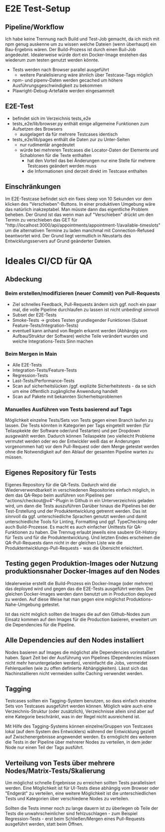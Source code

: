 # E2E Test-Setup

## Pipeline/Workflow

Ich habe keine Trennung nach Build und Test-Job gemacht, da ich mich mit npm genug auskenne um zu wissen welche Dateien (wenn überhaupt) ein Bau-Ergebnis wären.
Der Build-Prozess ist durch einen Buil-Job angedeutet. 
Idealerweise würde dort ein Docker-Image enstehen das wiederum zum testen genutzt werden könnte.

- Tests werden nach Browser parallel ausgeführt
  - weitere Paralelisierung wäre ähnlich über Testcase-Tags möglich
- npm- und pipenv-Daten werden gecached um höhere Ausführungsgeschwindigkeit zu bekommen
- Plawright-Debug-Artefakte werden eingesammelt


## E2E-Test

- befindet sich im Verzeichnis tests_e2e
- tests_e2e/lib/browser.py enthält einige allgemeine Funktionen zum Aufsetzen des Browsers
  - ausgelagert da für mehrere Testcases identisch
- tests_e2e/lib/pages enthält die Daten zur zu Unter-Seiten
  - nur rudimentär angedeutet
  - würde bei mehreren Testcases die Locator-Daten der Elemente und Schablonen für die Texte enthalten
     - hat den Vorteil das bei Änderungen nur eine Stelle für mehrere Testcases geändert werden muss
     - die Informationen sind derzeit direkt im Testcase enthalten


## Einschränkungen

Im E2E-Testcase befindet sich ein fixes sleep von 10 Sekunden vor dem klicken des "Verschieben"-Buttons.
In einer produktiven Umgebung wäre das natürlich inakzeptabel. Man müsste dann das eigentliche Problem beheben.
Der Grund ist das wenn man auf "Verschieben" drückt um den Termin zu verschieben das GET für "http://localhost:3000/api/appointments/appointment-1/available-timeslots" um die alternativen Termine zu laden manchmal mit Connection-Refused beantwortet wird.
Der Grund liegt vermutlich in Neustarts des Entwicklungsservers auf Grund geänderter Dateien.


# Ideales CI/CD für QA

## Abdeckung

### Beim erstellen/modifizieren (neuer Commit) von Pull-Requests
- Ziel schnelles Feedback, Pull-Requests ändern sich ggf. noch ein paar mal, die volle Pipeline durchlaufen zu lassen ist nicht unbedingt sinnvoll
- Subset der E2E-Tests
- Smoke-Tests -> grobes Testen grundlegender Funktionen (Subset Feature-Tests/Integration-Tests)
- eventuell kann anhand von Regeln erkannt werden (Abhängig von Aufbau/Struktur der Software) welche Teile verändert wurden und welche Integrations-Tests Sinn machen


### Beim Mergen in Main
- Alle E2E-Tests
- Integration-Tests/Feature-Tests
- Regression-Tests
- Last-Tests/Performance-Tests
- Scan auf sicherheitslücken /ggf. explizite Sicherheitstests - da se sich um eine öffentlich zugängliche Anwendung handelt
- Scan auf Pakete mit bekannten Sicherheitsproblemen

### Manuelles Ausführen von Tests basierend auf Tags

Möglichkeit einzelne Tests/Sets von Tests gegen einen Branch laufen zu lassen. 
Die Tests könnten in Kategorien per Tags eingeteilt werden (für Teilaspkekte der Software oder/und Testarten) und per Dropdown ausgewählt werden.
Dadurch können Teilaspekte (wo vielleicht Probleme vermutet werden oder wo der Entwickler weiß das er Änderungen vorgenommen hat) vor dem Pull-Request oder dem Merge getestet werden ohne die Notwendigkeit auf den Ablauf der gesamten Pipeline warten zu müssen.

## Eigenes Repository für Tests

Eigenes Repository für die QA-Tests.
Dadurch wird die Wiederverwendbarkeit in verschiedenen Repositories einfach möglich, in dem das QA-Repo beim ausführen von Pipelines per "actions/checkout@v4"-Plugin in Github in ein Unterverzeichnis geladen wird, um dann die Tests auszuführen
Darüber hinaus die Pipelines bei der Test-Erstellung und der Produktentwicklung getrennt werden.
Das ist sinnvoll da ggf. unterschiedliche Sprachen genutzt werden und damit unterschiedliche Tools für Linting, Formatting und ggf. TypeChecking oder auch Build-Prozesse.
Es macht es auch einfacher Unittests für QA-Funktionen zu haben.
Die Trennug erlaubt jeweils eine saubere Git-History für Tests und für die Produktentwicklung.
Und letzten Endes erscheinen die QA-Pull-Requests dann nicht in der gleichen Liste wie die Produktentwicklungs-Pull-Requests - was die Übersicht erleichtert.

## Testing gegen Produktion-Images oder Nutzung produktionsnaher Docker-Images auf den Nodes

Idealerweise erstellt die Build-Prozess ein Docker-Image (oder mehrere) das deployed wird und gegen das die E2E-Tests ausgeführt werden.
Die gleichen Docker-Images werden dann benutzt um in Production deployed zu werden.
Auf diese Weise hat man gegen eine möglichst Produktions-Nahe-Umgebung getestet.

Ist das nicht möglich sollten die Images die auf den Github-Nodes zum Einsatz kommen auf den 
Images für die Production basieren, erweitert um die Dependencies für die Pipeline.

## Alle Dependencies auf den Nodes installiert

Nodes basieren auf Images die möglichst alle Dependencies vorinstalliert haben.
Spart Zeit bei der Ausführung von Pipelines (Dependencies müssen nicht mehr heruntergeladen werden), vereinfacht die Jobs, vermeidet Fehlerquellen (wie zu offen definierte Abhängigkeiten).
Lässt sich das Nachinstallieren nicht vermeiden sollte Caching verwendet werden.

## Tagging

Testcases sollten ein Tagging-System benutzen, so dass einfach einzelne Sets von Testcases ausgeführt werden können.
Möglich wäre auch eine Verzeichnis-Struktur (oder zusätzlich), Verzeichnisse allein sind aber 
auf eine Kategorie beschränkt, was in der Regel nicht ausreichend ist.

Mit Hilfe des Tagging-Systems können einzelne/Gruppen von Testcases lokal (auf dem System des Entwicklers) während der Entwicklung gezielt auf Zwischenergebnisse angewendet werden.
Es ermöglicht des weiteren die Tests in der Pipeline über mehrerer Nodes zu verteilen, in dem jeder Node nur einen Teil der Tags ausführt.

## Verteilung von Tests über mehrere Nodes/Matrix-Tests/Skalierung

Um möglichst schnelle Ergebnisse zu erreichen sollten Tests parallelisiert werden.
Eine Möglichkeit ist für UI-Tests diese abhängig vom Browser oder "Endgerät" zu verteilen, eine weitere
Möglichkeit ist die unterschiedlichen Tests und Kategorien über verschiedene Nodes zu verteilen.

Sollten die Tests immer noch zu lange dauern ist zu überlegen ob Teile der Tests die unwahrscheinlicher sind fehlzuschlagen - zum Beispiel Regression-Tests - erst beim Schließen/Mergen eines Pull-Requests ausgeführt werden, statt beim Öffnen.


